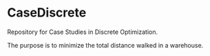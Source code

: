 # CaseDiscrete
Repository for Case Studies in Discrete Optimization. 

The purpose is to minimize the total distance walked in a warehouse.
